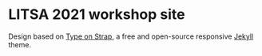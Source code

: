 # LITSA 2021 workshop site

Design based on [Type on Strap](https://github.com/Sylhare/Type-on-Strap), a free and open-source responsive [Jekyll](https://jekyllrb.com) theme.
